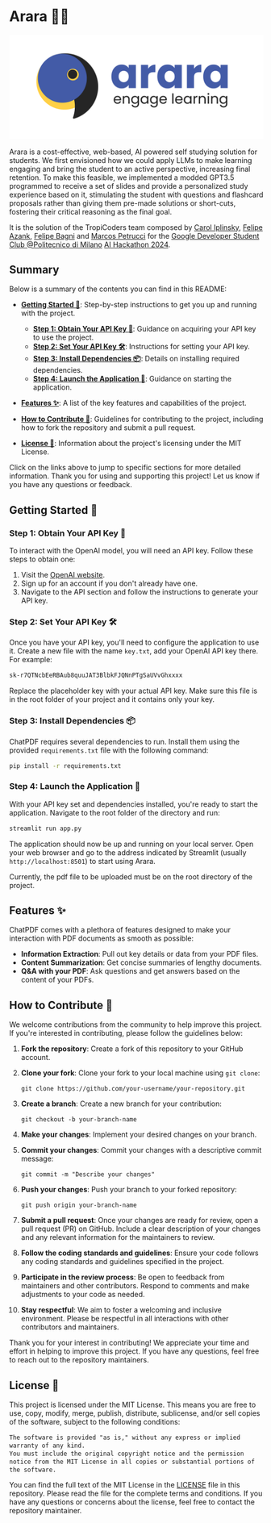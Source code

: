 # Arara 📄🦜

![Project Logo](images/logo.png)


Arara is a cost-effective, web-based, AI powered self studying solution for students. We first
envisioned how we could apply LLMs to make learning engaging and bring the student to an active
perspective, increasing final retention. To make this feasible, we implemented a modded GPT3.5
programmed to receive a set of slides and provide a personalized study experience based on it,
stimulating the student with questions and flashcard proposals rather than giving them pre-made
solutions or short-cuts, fostering their critical reasoning as the final goal.

It is the solution of the TropiCoders team composed by [Carol Iplinsky](https://www.linkedin.com/in/caroliplinsky/), [Felipe Azank](https://www.linkedin.com/in/felipeazank/?locale=en_US), [Felipe Bagni](https://www.linkedin.com/in/felipe-bagni/) and [Marcos Petrucci](https://www.linkedin.com/in/marcospetrucci/) for the [Google Developer Student Club @Politecnico di Milano](https://gdsc.community.dev/polytechnic-university-of-milano-milan-italy/) [AI Hackathon 2024](https://gdsc.community.dev/events/details/developer-student-clubs-politecnico-di-milano-presents-gdsc-ai-hack-2024/).

## Summary

 Below is a summary of the contents you can find in this README:

- **[Getting Started 🚀](#getting-started-🚀)**: Step-by-step instructions to get you up and running with the project.
    - **[Step 1: Obtain Your API Key 🔑](#step-1-obtain-your-api-key-🔑)**: Guidance on acquiring your API key to use the project.
    - **[Step 2: Set Your API Key 🛠️](#step-2-set-your-api-key-🛠️)**: Instructions for setting your API key.
    - **[Step 3: Install Dependencies 📦](#step-3-install-dependencies-📦)**: Details on installing required dependencies.
    - **[Step 4: Launch the Application 🌟](#step-4-launch-the-application-🌟)**: Guidance on starting the application.

- **[Features ✨](#features-✨)**: A list of the key features and capabilities of the project.

- **[How to Contribute 🤝](#how-to-contribute-🤝)**: Guidelines for contributing to the project, including how to fork the repository and submit a pull request.

- **[License 📝](#license-📝)**: Information about the project's licensing under the MIT License.

Click on the links above to jump to specific sections for more detailed information. Thank you for using and supporting this project! Let us know if you have any questions or feedback.

## Getting Started 🚀

### Step 1: Obtain Your API Key 🔑

To interact with the OpenAI model, you will need an API key. Follow these steps to obtain one:

1. Visit the [OpenAI website](https://openai.com).
2. Sign up for an account if you don't already have one.
3. Navigate to the API section and follow the instructions to generate your API key.

### Step 2: Set Your API Key 🛠️

Once you have your API key, you'll need to configure the application to use it. Create a new file with the name `key.txt`, add your OpenAI API key there. For example:

```txt
sk-r7QTNcbEeRBAub8quuJAT3BlbkFJQNnPTgSaUVvGhxxxx
```

Replace the placeholder key with your actual API key. Make sure this file is in the root folder of your project and it contains only your key.

### Step 3: Install Dependencies 📦

ChatPDF requires several dependencies to run. Install them using the provided `requirements.txt` file with the following command:

```bash
pip install -r requirements.txt
```

### Step 4: Launch the Application 🌟

With your API key set and dependencies installed, you're ready to start the application. Navigate to the root folder of the directory and run:

```bash
streamlit run app.py
```

The application should now be up and running on your local server. Open your web browser and go to the address indicated by Streamlit (usually `http://localhost:8501`) to start using Arara. 

Currently, the pdf file to be uploaded must be on the root directory of the project.

## Features ✨

ChatPDF comes with a plethora of features designed to make your interaction with PDF documents as smooth as possible:

- **Information Extraction**: Pull out key details or data from your PDF files.
- **Content Summarization**: Get concise summaries of lengthy documents.
- **Q&A with your PDF**: Ask questions and get answers based on the content of your PDFs.

## How to Contribute 🤝

We welcome contributions from the community to help improve this project. If you're interested in contributing, please follow the guidelines below:

1. **Fork the repository**: Create a fork of this repository to your GitHub account.

2. **Clone your fork**: Clone your fork to your local machine using `git clone`:

    ```shell
    git clone https://github.com/your-username/your-repository.git
    ```

3. **Create a branch**: Create a new branch for your contribution:

    ```shell
    git checkout -b your-branch-name
    ```

4. **Make your changes**: Implement your desired changes on your branch.

5. **Commit your changes**: Commit your changes with a descriptive commit message:

    ```shell
    git commit -m "Describe your changes"
    ```

6. **Push your changes**: Push your branch to your forked repository:

    ```shell
    git push origin your-branch-name
    ```

7. **Submit a pull request**: Once your changes are ready for review, open a pull request (PR) on GitHub. Include a clear description of your changes and any relevant information for the maintainers to review.

8. **Follow the coding standards and guidelines**: Ensure your code follows any coding standards and guidelines specified in the project.

9. **Participate in the review process**: Be open to feedback from maintainers and other contributors. Respond to comments and make adjustments to your code as needed.

10. **Stay respectful**: We aim to foster a welcoming and inclusive environment. Please be respectful in all interactions with other contributors and maintainers.

Thank you for your interest in contributing! We appreciate your time and effort in helping to improve this project. If you have any questions, feel free to reach out to the repository maintainers.

## License 📝

This project is licensed under the MIT License. This means you are free to use, copy, modify, merge, publish, distribute, sublicense, and/or sell copies of the software, subject to the following conditions:

    The software is provided "as is," without any express or implied warranty of any kind.
    You must include the original copyright notice and the permission notice from the MIT License in all copies or substantial portions of the software.

You can find the full text of the MIT License in the [LICENSE](LICENSE) file in this repository. Please read the file for the complete terms and conditions. If you have any questions or concerns about the license, feel free to contact the repository maintainer.
